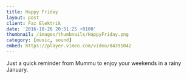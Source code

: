 ```yaml
---
title: Happy Friday
layout: post
client: Faz Elektrik
date: '2016-10-26 20:51:25 +0100'
thumbnail: /images/thumbnails/HappyFriday.png
category: [music, sound]
embed: https://player.vimeo.com/video/84391042
---
```

Just a quick reminder from Mummu to enjoy your weekends in a rainy January.
